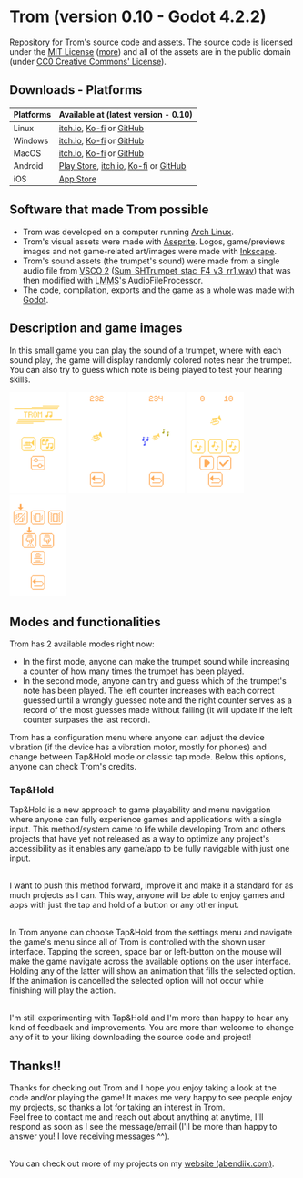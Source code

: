 # Trom (version 0.10 - Godot 4.2.2)
Repository for Trom's source code and assets. The source code is licensed under the [MIT License](https://opensource.org/license/mit) ([more](https://ieeexplore.ieee.org/document/9263265)) and all of the assets are in the public domain (under [CC0 Creative Commons' License](https://creativecommons.org/public-domain/cc0/)).

## Downloads - Platforms
| Platforms | Available at (latest version - 0.10)|
| --------- | ------------ |
| Linux | [itch.io](https://abendiix.itch.io/trom), [Ko-fi](https://ko-fi.com/s/d5c1cd9f0c) or [GitHub](https://github.com/Abendiix/trom/releases/download/Trom0.10/Trom.x86_64) |
| Windows | [itch.io](https://abendiix.itch.io/trom), [Ko-fi](https://ko-fi.com/s/d5c1cd9f0c) or [GitHub](https://github.com/Abendiix/trom/releases/download/Trom0.10/Trom.exe) |
| MacOS | [itch.io](https://abendiix.itch.io/trom), [Ko-fi](https://ko-fi.com/s/d5c1cd9f0c) or [GitHub](https://github.com/Abendiix/trom/releases/download/Trom0.10/Trom.MacOS.zip) |
| Android | [Play Store](https://play.google.com/store/apps/details?id=com.abendiix.trom), [itch.io](https://abendiix.itch.io/trom), [Ko-fi](https://ko-fi.com/s/d5c1cd9f0c) or [GitHub](https://github.com/Abendiix/trom/releases/tag/Trom0.10) |
| iOS | [App Store](https://apps.apple.com/us/app/trom/id6496865166)

## Software that made Trom possible
- Trom was developed on a computer running [Arch Linux](https://archlinux.org/).
- Trom's visual assets were made with [Aseprite](https://github.com/aseprite/aseprite). Logos, game/previews images and not game-related art/images were made with [Inkscape](https://inkscape.org/).
- Trom's sound assets (the trumpet's sound) were made from a single audio file from [VSCO 2](https://github.com/sgossner/VSCO-2-CE) ([Sum_SHTrumpet_stac_F4_v3_rr1.wav](https://github.com/sgossner/VSCO-2-CE/blob/master/Brass/Trumpet/stac/Sum_SHTrumpet_stac_F4_v3_rr1.wav)) that was then modified with [LMMS](https://lmms.io/)'s AudioFileProcessor.
- The code, compilation, exports and the game as a whole was made with [Godot](https://godotengine.org/).

## Description and game images
In this small game you can play the sound of a trumpet, where with each sound play, the game will display randomly colored notes near the trumpet. You can also try to guess which note is being played to test your hearing skills.

<p>
  <img src="https://github.com/Abendiix/trom/blob/main/readme_images/menumini.png?raw=true" width="100px">
  <img src="https://github.com/Abendiix/trom/blob/main/readme_images/game1mini.png?raw=true" width="100px">
  <img src="https://github.com/Abendiix/trom/blob/main/readme_images/game1_2mini.png?raw=true" width="100px">
  <img src="https://github.com/Abendiix/trom/blob/main/readme_images/game2mini.png?raw=true" width="100px">
  <img src="https://github.com/Abendiix/trom/blob/main/readme_images/configmini.png?raw=true" width="100px">
</p>

## Modes and functionalities
Trom has 2 available modes right now:
- In the first mode, anyone can make the trumpet sound while increasing a counter of how many times the trumpet has been played.
- In the second mode, anyone can try and guess which of the trumpet's note has been played. The left counter increases with each correct guessed until a wrongly guessed note and the right counter serves as a record of the most guesses made without failing (it will update if the left counter surpases the last record).

Trom has a configuration menu where anyone can adjust the device vibration (if the device has a vibration motor, mostly for phones) and change between Tap&Hold mode or classic tap mode. Below this options, anyone can check Trom's credits.

### Tap&Hold
Tap&Hold is a new approach to game playability and menu navigation where anyone can fully experience games and applications with a single input. This method/system came to life while developing Trom and others projects that have yet not released as a way to optimize any project's accessibility as it enables any game/app to be fully navigable with just one input.

<br>I want to push this method forward, improve it and make it a standard for as much projects as I can. This way, anyone will be able to enjoy games and apps with just the tap and hold of a button or any other input.

<br>In Trom anyone can choose Tap&Hold from the settings menu and navigate the game's menu since all of Trom is controlled with the shown user interface. Tapping the screen, space bar or left-button on the mouse will make the game navigate across the available options on the user interface. Holding any of the latter will show an animation that fills the selected option. If the animation is cancelled the selected option will not occur while finishing will play the action.

<br>
I'm still experimenting with Tap&Hold and I'm more than happy to hear any kind of feedback and improvements. You are more than welcome to change any of it to your liking downloading the source code and project!

## Thanks!!
Thanks for checking out Trom and I hope you enjoy taking a look at the code and/or playing the game! It makes me very happy to see people enjoy my projects, so thanks a lot for taking an interest in Trom.
<br>Feel free to contact me and reach out about anything at anytime, I'll respond as soon as I see the message/email (I'll be more than happy to answer you! I love receiving messages ^^).

<br>You can check out more of my projects on my [website (abendiix.com)](https://abendiix.com/).
